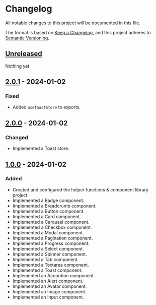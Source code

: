 # Changelog

All notable changes to this project will be documented in this file.

The format is based on [Keep a Changelog](https://keepachangelog.com/en/1.0.0/),
and this project adheres to [Semantic Versioning](https://semver.org/spec/v2.0.0.html).

## [Unreleased]

Nothing yet.

## [2.0.1] - 2024-01-02

### Fixed

- Added `useToastStore` to exports.

## [2.0.0] - 2024-01-02

### Changed

- Implemented a Toast store.

## [1.0.0] - 2024-01-02

### Added

- Created and configured the helper functions & component library project.
- Implemented a Badge component.
- Implemented a Breadcrumb component.
- Implemented a Button component.
- Implemented a Card component.
- Implemented a Carousel component.
- Implemented a Checkbox component.
- Implemented a Modal component.
- Implemented a Pagination component.
- Implemented a Progress component.
- Implemented a Select component.
- Implemented a Spinner component.
- Implemented a Tab component.
- Implemented a Textarea component.
- Implemented a Toast component.
- Implemented an Accordion component.
- Implemented an Alert component.
- Implemented an Avatar component.
- Implemented an Image component.
- Implemented an Input component.

[unreleased]: https://github.com/Logitar/Vue3Ui/compare/v2.0.1...HEAD
[2.0.1]: https://github.com/Logitar/Vue3Ui/compare/v2.0.0...v2.0.1
[2.0.0]: https://github.com/Logitar/Vue3Ui/compare/v1.0.0...v2.0.0
[1.0.0]: https://github.com/Logitar/Vue3Ui/releases/tag/v1.0.0
